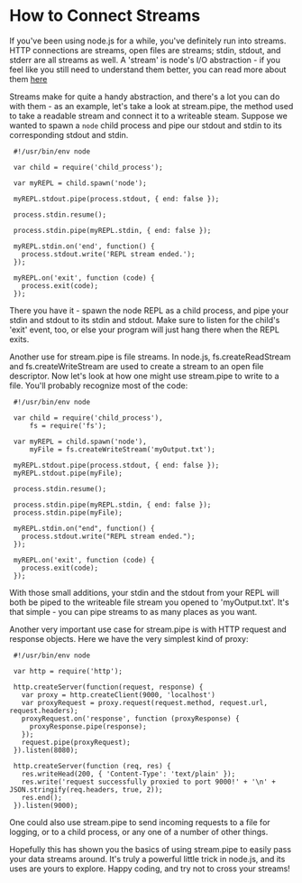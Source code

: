 # How to Connect Streams

If you've been using node.js for a while, you've definitely run into streams.  HTTP connections are streams,  open files are streams;  stdin, stdout, and stderr are all streams as well.  A 'stream' is node's I/O abstraction - if you feel like you still need to understand them better, you can read more about them [here](http://nodejs.org/docs/v0.4.10/api/streams.html#streams)

Streams make for quite a handy abstraction, and there's a lot you can do with them - as an example, let's take a look at stream.pipe, the method used to take a readable stream and connect it to a writeable steam.  Suppose we wanted to spawn a `node` child process and pipe our stdout and stdin to its corresponding stdout and stdin. 

     #!/usr/bin/env node

     var child = require('child_process');

     var myREPL = child.spawn('node');

     myREPL.stdout.pipe(process.stdout, { end: false });

     process.stdin.resume();

     process.stdin.pipe(myREPL.stdin, { end: false });

     myREPL.stdin.on('end', function() {
       process.stdout.write('REPL stream ended.');
     });

     myREPL.on('exit', function (code) {
       process.exit(code);
     });

There you have it - spawn the node REPL as a child process, and pipe your stdin and stdout to its stdin and stdout.  Make sure to listen for the child's 'exit' event, too, or else your program will just hang there when the REPL exits.

Another use for stream.pipe is file streams.  In node.js, fs.createReadStream and fs.createWriteStream are used to create a stream to an open file descriptor.  Now let's look at how one might use stream.pipe to write to a file.  You'll probably recognize most of the code:

     #!/usr/bin/env node

     var child = require('child_process'),
         fs = require('fs');

     var myREPL = child.spawn('node'),
         myFile = fs.createWriteStream('myOutput.txt');

     myREPL.stdout.pipe(process.stdout, { end: false });
     myREPL.stdout.pipe(myFile);

     process.stdin.resume();

     process.stdin.pipe(myREPL.stdin, { end: false });
     process.stdin.pipe(myFile);

     myREPL.stdin.on("end", function() {
       process.stdout.write("REPL stream ended.");
     });

     myREPL.on('exit', function (code) {
       process.exit(code);
     });

With those small additions, your stdin and the stdout from your REPL will both be piped to the writeable file stream you opened to 'myOutput.txt'.  It's that simple - you can pipe streams to as many places as you want.

Another very important use case for stream.pipe is with HTTP request and response objects.  Here we have the very simplest kind of proxy:

     #!/usr/bin/env node

     var http = require('http');

     http.createServer(function(request, response) {
       var proxy = http.createClient(9000, 'localhost')
       var proxyRequest = proxy.request(request.method, request.url, request.headers);
       proxyRequest.on('response', function (proxyResponse) {
         proxyResponse.pipe(response);
       });
       request.pipe(proxyRequest);
     }).listen(8080);

     http.createServer(function (req, res) {
       res.writeHead(200, { 'Content-Type': 'text/plain' });
       res.write('request successfully proxied to port 9000!' + '\n' + JSON.stringify(req.headers, true, 2));
       res.end();
     }).listen(9000);

One could also use stream.pipe to send incoming requests to a file for logging, or to a child process, or any one of a number of other things.

Hopefully this has shown you the basics of using stream.pipe to easily pass your data streams around.  It's truly a powerful little trick in node.js, and its uses are yours to explore.  Happy coding, and try not to cross your streams!
